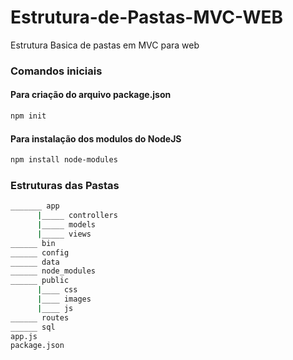 # Estrutura-de-Pastas-MVC-WEB
Estrutura Basica de pastas em MVC para web

### Comandos iniciais

#### Para criação do arquivo package.json
```bash
npm init
```

#### Para instalação dos modulos do NodeJS
```bash
npm install node-modules
```

### Estruturas das Pastas
```bash
_______ app
      |_____ controllers
      |_____ models
      |_____ views
______ bin
______ config
______ data
______ node_modules  
______ public
      |____ css
      |____ images
      |____ js
______ routes
______ sql
app.js
package.json
```